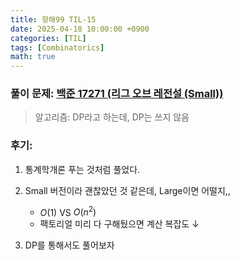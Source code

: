 ```yaml
---
title: 항해99 TIL-15
date: 2025-04-18 10:00:00 +0900
categories: [TIL]
tags: [Combinatorics]
math: true
---
```


### 풀이 문제: [백준 17271 (리그 오브 레전설 (Small))](https://www.acmicpc.net/problem/17271)
> 알고리즘: DP라고 하는데, DP는 쓰지 않음

### 후기: 
1. 통계학개론 푸는 것처럼 풀었다.
2. Small 버전이라 괜찮았던 것 같은데, Large이면 어떨지,,
      
      - $O(1)$ VS $O(n^2)$
      - 팩토리얼 미리 다 구해뒀으면 계산 복잡도 ↓
3. DP를 통해서도 풀어보자